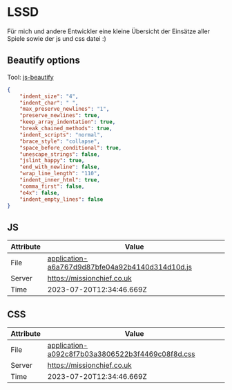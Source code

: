 # LSSD
Für mich und andere Entwickler eine kleine Übersicht der Einsätze aller Spiele sowie der js und css datei :)

<!-- automated -->
## Beautify options
Tool: [js-beautify](https://github.com/beautify-web/js-beautify)
```json
{
    "indent_size": "4",
    "indent_char": " ",
    "max_preserve_newlines": "1",
    "preserve_newlines": true,
    "keep_array_indentation": true,
    "break_chained_methods": true,
    "indent_scripts": "normal",
    "brace_style": "collapse",
    "space_before_conditional": true,
    "unescape_strings": false,
    "jslint_happy": true,
    "end_with_newline": false,
    "wrap_line_length": "110",
    "indent_inner_html": true,
    "comma_first": false,
    "e4x": false,
    "indent_empty_lines": false
}
```

## JS
| Attribute | Value |
| --------- | ----- |
| File      | [application-a6a767d9d87bfe04a92b4140d314d10d.js](https://missionchief.co.uk/assets/application-a6a767d9d87bfe04a92b4140d314d10d.js) |
| Server    | https://missionchief.co.uk |
| Time      | 2023-07-20T12:34:46.669Z |

## CSS
| Attribute | Value |
| --------- | ----- |
| File      | [application-a092c8f7b03a3806522b3f4469c08f8d.css](https://missionchief.co.uk/assets/application-a092c8f7b03a3806522b3f4469c08f8d.css) |
| Server    | https://missionchief.co.uk |
| Time      | 2023-07-20T12:34:46.669Z |
<!-- /automated -->
